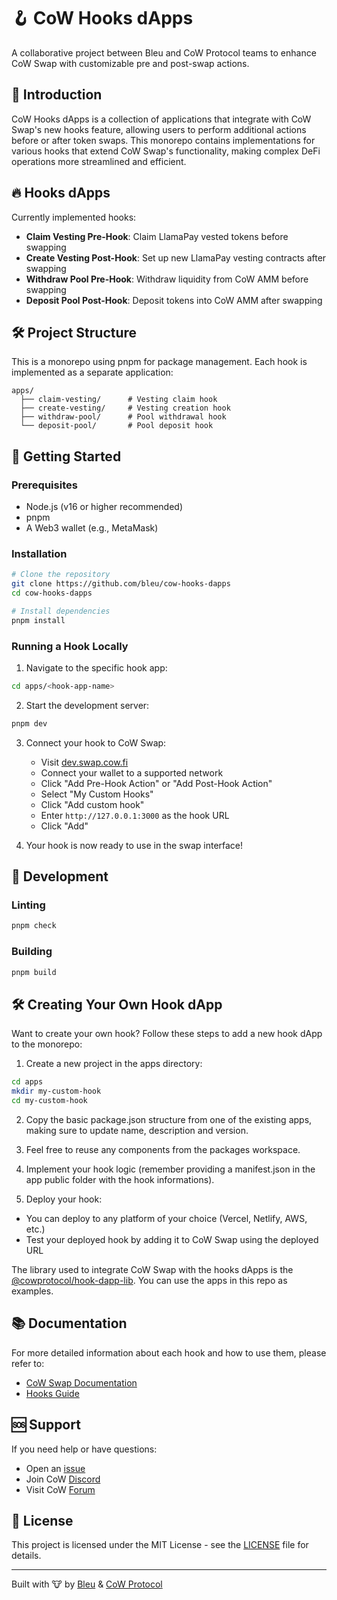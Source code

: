 # 🪝 CoW Hooks dApps

A collaborative project between Bleu and CoW Protocol teams to enhance CoW Swap with customizable pre and post-swap actions.

## 🎯 Introduction

CoW Hooks dApps is a collection of applications that integrate with CoW Swap's new hooks feature, allowing users to perform additional actions before or after token swaps. This monorepo contains implementations for various hooks that extend CoW Swap's functionality, making complex DeFi operations more streamlined and efficient.

## 🔥 Hooks dApps

Currently implemented hooks:

- **Claim Vesting Pre-Hook**: Claim LlamaPay vested tokens before swapping
- **Create Vesting Post-Hook**: Set up new LlamaPay vesting contracts after swapping
- **Withdraw Pool Pre-Hook**: Withdraw liquidity from CoW AMM before swapping
- **Deposit Pool Post-Hook**: Deposit tokens into CoW AMM after swapping

## 🛠 Project Structure

This is a monorepo using pnpm for package management. Each hook is implemented as a separate application:

```
apps/
  ├── claim-vesting/      # Vesting claim hook
  ├── create-vesting/     # Vesting creation hook
  ├── withdraw-pool/      # Pool withdrawal hook
  └── deposit-pool/       # Pool deposit hook
```

## 🚀 Getting Started

### Prerequisites

- Node.js (v16 or higher recommended)
- pnpm
- A Web3 wallet (e.g., MetaMask)

### Installation

```bash
# Clone the repository
git clone https://github.com/bleu/cow-hooks-dapps
cd cow-hooks-dapps

# Install dependencies
pnpm install
```

### Running a Hook Locally

1. Navigate to the specific hook app:

```bash
cd apps/<hook-app-name>
```

2. Start the development server:

```bash
pnpm dev
```

3. Connect your hook to CoW Swap:

   - Visit [dev.swap.cow.fi](https://dev.swap.cow.fi/#/100/swap/hooks)
   - Connect your wallet to a supported network
   - Click "Add Pre-Hook Action" or "Add Post-Hook Action"
   - Select "My Custom Hooks"
   - Click "Add custom hook"
   - Enter `http://127.0.0.1:3000` as the hook URL
   - Click "Add"

4. Your hook is now ready to use in the swap interface!

## 🔧 Development

### Linting

```bash
pnpm check
```

### Building

```bash
pnpm build
```

## 🛠 Creating Your Own Hook dApp

Want to create your own hook? Follow these steps to add a new hook dApp to the monorepo:

1. Create a new project in the apps directory:

```bash
cd apps
mkdir my-custom-hook
cd my-custom-hook
```

2. Copy the basic package.json structure from one of the existing apps, making sure to update name, description and version.

3. Feel free to reuse any components from the packages workspace.

4. Implement your hook logic (remember providing a manifest.json in the app public folder with the hook informations).

5. Deploy your hook:

- You can deploy to any platform of your choice (Vercel, Netlify, AWS, etc.)
- Test your deployed hook by adding it to CoW Swap using the deployed URL

The library used to integrate CoW Swap with the hooks dApps is the [@cowprotocol/hook-dapp-lib](https://github.com/cowprotocol/cowswap/blob/develop/libs/hook-dapp-lib/README.md). You can use the apps in this repo as examples.

## 📚 Documentation

For more detailed information about each hook and how to use them, please refer to:

- [CoW Swap Documentation](https://docs.cow.fi)
- [Hooks Guide](https://docs.cow.fi/cow-protocol/reference/core/intents/hooks#creating-orders-with-hooks)

## 🆘 Support

If you need help or have questions:

- Open an [issue](https://github.com/bleu/cow-hooks-dapps/issues)
- Join CoW [Discord](https://discord.gg/cowprotocol)
- Visit CoW [Forum](https://forum.cow.fi)

## 📄 License

This project is licensed under the MIT License - see the [LICENSE](LICENSE) file for details.

---

Built with 🐮 by [Bleu](http://bleu.builders) & [CoW Protocol](https://cow.fi)
